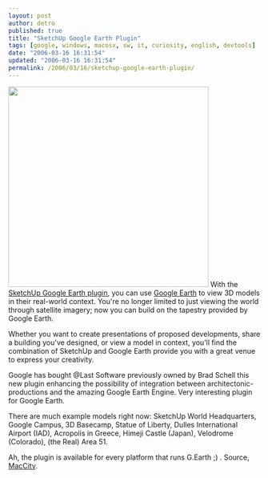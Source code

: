 ```yaml
---
layout: post
author: detro
published: true
title: "SketchUp Google Earth Plugin"
tags: [google, windows, macosx, sw, it, curiosity, english, devtools]
date: "2006-03-16 16:31:54"
updated: "2006-03-16 16:31:54"
permalink: /2006/03/16/sketchup-google-earth-plugin/
---
```


<img src="http://download.sketchup.com/graphics/STATIC_headers/Googleplex.jpg" width="400" />
With the <a href="http://www.sketchup.com/index.php?id=408">SketchUp Google Earth plugin</a>, you can use <a href="http://earth.google.com/">Google Earth</a> to view 3D models in their real-world context. You're no longer limited to just viewing the world through satellite imagery; now you can build on the tapestry provided by Google Earth.

Whether you want to create presentations of proposed developments, share a building you've designed, or view a model in context, you'll find the combination of SketchUp and Google Earth provide you with a great venue to express your creativity.

Google has bought @Last Software previously owned by Brad Schell this new plugin enhancing the possibility of integration between architectonic-productions and the amazing Google Earth Engine.
Very interesting plugin for Google Earth.

There are much example models right now: SketchUp World Headquarters, Google Campus, 3D Basecamp, Statue of Liberty, Dulles International Airport (IAD), Acropolis in Greece, Himeji Castle (Japan), Velodrome (Colorado), (the Real) Area 51.

Ah, the plugin is available for every platform that runs G.Earth ;) .
Source, <a href="http://www.macitynet.it/macity/aA24080/index.shtml">MacCity</a>.
